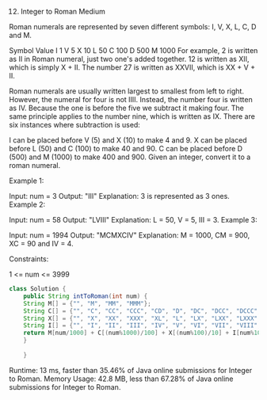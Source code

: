 12. Integer to Roman
Medium

Roman numerals are represented by seven different symbols: I, V, X, L, C, D and M.

Symbol       Value
I             1
V             5
X             10
L             50
C             100
D             500
M             1000
For example, 2 is written as II in Roman numeral, just two one's added together. 12 is written as XII, which is simply X + II. The number 27 is written as XXVII, which is XX + V + II.

Roman numerals are usually written largest to smallest from left to right. However, the numeral for four is not IIII. Instead, the number four is written as IV. Because the one is before the five we subtract it making four. The same principle applies to the number nine, which is written as IX. There are six instances where subtraction is used:

I can be placed before V (5) and X (10) to make 4 and 9. 
X can be placed before L (50) and C (100) to make 40 and 90. 
C can be placed before D (500) and M (1000) to make 400 and 900.
Given an integer, convert it to a roman numeral.

 

Example 1:

Input: num = 3
Output: "III"
Explanation: 3 is represented as 3 ones.
Example 2:

Input: num = 58
Output: "LVIII"
Explanation: L = 50, V = 5, III = 3.
Example 3:

Input: num = 1994
Output: "MCMXCIV"
Explanation: M = 1000, CM = 900, XC = 90 and IV = 4.
 

Constraints:

1 <= num <= 3999


```java
class Solution {
    public String intToRoman(int num) {
    String M[] = {"", "M", "MM", "MMM"};
    String C[] = {"", "C", "CC", "CCC", "CD", "D", "DC", "DCC", "DCCC", "CM"};
    String X[] = {"", "X", "XX", "XXX", "XL", "L", "LX", "LXX", "LXXX", "XC"};
    String I[] = {"", "I", "II", "III", "IV", "V", "VI", "VII", "VIII", "IX"};
    return M[num/1000] + C[(num%1000)/100] + X[(num%100)/10] + I[num%10];
    }
    
    }

```
Runtime: 13 ms, faster than 35.46% of Java online submissions for Integer to Roman.
Memory Usage: 42.8 MB, less than 67.28% of Java online submissions for Integer to Roman.
